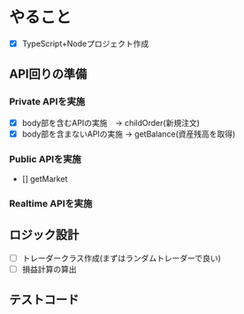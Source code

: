 # やること
- [X] TypeScript+Nodeプロジェクト作成
## API回りの準備
### Private APIを実施
- [X] body部を含むAPIの実施　→ childOrder(新規注文) 
- [X] body部を含まないAPIの実施 → getBalance(資産残高を取得)
### Public APIを実施
- [] getMarket

### Realtime APIを実施

## ロジック設計
- [ ] トレーダークラス作成(まずはランダムトレーダーで良い)
- [ ] 損益計算の算出 

## テストコード
